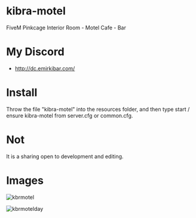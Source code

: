 # kibra-motel
FiveM Pinkcage Interior Room - Motel Cafe - Bar

# My Discord 
- http://dc.emirkibar.com/
# Install
Throw the file "kibra-motel" into the resources folder, and then type start / ensure kibra-motel from server.cfg or common.cfg.

# Not
It is a sharing open to development and editing.

# Images 

![kbrmotel](https://cdn.discordapp.com/attachments/839776938679074836/839890919984463872/cafe.png)

![kbrmotelday](https://cdn.discordapp.com/attachments/839776938679074836/839890984728920104/cafe1.png)



